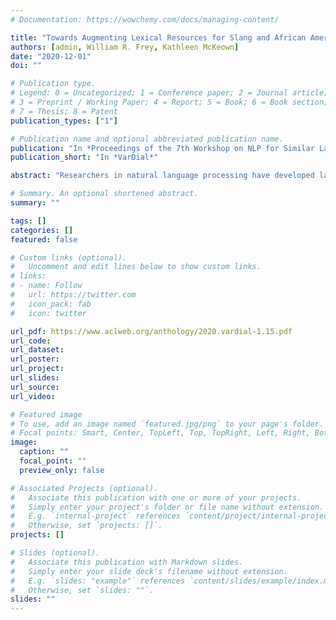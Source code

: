 ```yaml
---
# Documentation: https://wowchemy.com/docs/managing-content/

title: "Towards Augmenting Lexical Resources for Slang and African American English"
authors: [admin, William R. Frey, Kathleen McKeown]
date: "2020-12-01"
doi: ""

# Publication type.
# Legend: 0 = Uncategorized; 1 = Conference paper; 2 = Journal article;
# 3 = Preprint / Working Paper; 4 = Report; 5 = Book; 6 = Book section;
# 7 = Thesis; 8 = Patent
publication_types: ["1"]

# Publication name and optional abbreviated publication name.
publication: "In *Proceedings of the 7th Workshop on NLP for Similar Languages, Varieties, and Dialects*"
publication_short: "In *VarDial*"

abstract: "Researchers in natural language processing have developed large, robust resources for understanding formal Standard American English (SAE), but we lack similar resources for variations of English, such as slang and African American English (AAE). In this work, we use word embeddings and clustering algorithms to group semantically similar words in three datasets, two of which contain high incidence of slang and AAE. Since high-quality clusters would contain related words, we could also infer the meaning of an unfamiliar word based on the meanings of words clustered with it. After clustering, we compute precision and recall scores using WordNet and ConceptNet as gold standards and show that these scores are unimportant when the given resources do not fully represent slang and AAE. Amazon Mechanical Turk and expert evaluations show that clusters with low precision can still be considered high quality, and we propose the new Cluster Split Score as a metric for machine-generated clusters. These contributions emphasize the gap in natural language processing research for variations of English and motivate further work to close it."

# Summary. An optional shortened abstract.
summary: ""

tags: []
categories: []
featured: false

# Custom links (optional).
#   Uncomment and edit lines below to show custom links.
# links:
# - name: Follow
#   url: https://twitter.com
#   icon_pack: fab
#   icon: twitter

url_pdf: https://www.aclweb.org/anthology/2020.vardial-1.15.pdf
url_code:
url_dataset:
url_poster:
url_project:
url_slides:
url_source:
url_video:

# Featured image
# To use, add an image named `featured.jpg/png` to your page's folder. 
# Focal points: Smart, Center, TopLeft, Top, TopRight, Left, Right, BottomLeft, Bottom, BottomRight.
image:
  caption: ""
  focal_point: ""
  preview_only: false

# Associated Projects (optional).
#   Associate this publication with one or more of your projects.
#   Simply enter your project's folder or file name without extension.
#   E.g. `internal-project` references `content/project/internal-project/index.md`.
#   Otherwise, set `projects: []`.
projects: []

# Slides (optional).
#   Associate this publication with Markdown slides.
#   Simply enter your slide deck's filename without extension.
#   E.g. `slides: "example"` references `content/slides/example/index.md`.
#   Otherwise, set `slides: ""`.
slides: ""
---
```

